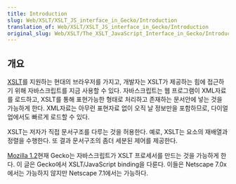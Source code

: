 ```yaml
---
title: Introduction
slug: Web/XSLT/XSLT_JS_interface_in_Gecko/Introduction
translation_of: Web/XSLT/XSLT_JS_interface_in_Gecko/Introduction
original_slug: Web/XSLT/The_XSLT_JavaScript_Interface_in_Gecko/Introduction
---
```

## 개요

[XSLT](ko/XSLT_in_Gecko)를 지원하는 현대의 브라우저를 가지고, 개발자는 XSLT가 제공하는 힘에 접근하기 위해 자바스크립트를 지금 사용할 수 있다. 자바스크립트는 웹 프로그램이 XML자료를 로드하고, XSLT를 통해 표현가능한 형태로 처리하고 존재하는 문서안에 넣는 것을 가능하게 한다. XML자료는 아무런 표현자료 없이 오직 날 정보만을 포함하므로, 다이얼업에서도 빠르게 로드할 수 있다.

XSLT는 저자가 직접 문서구조를 다루는 것을 허용한다. 예로, XSLT는 요소의 재배열과 정렬을 수행한다. 또 결과 문서구조의 좀더 세분된 제어를 제공한다.

[Mozilla 1.2](http://mozilla.org/releases/)현재 Gecko는 자바스크립트가 XSLT 프로세서를 만드는 것을 가능하게 한다. 이 글은 Gecko에서 XSLT/JavaScript binding을 다룬다. 이들은 Netscape 7.0x에서는 가능하지 않지만 Netscape 7.1에서는 가능하다.
